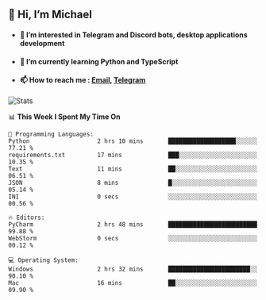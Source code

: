 ## 👋 Hi, I’m Michael
- #### 👀 I’m interested in Telegram and Discord bots, desktop applications development
- #### 🌱 I’m currently learning Python and TypeScript
- #### 📫 How to reach me : [Email](mailto:misha@kurapov.ru), [Telegram](https://t.me/mkurapov)

![Stats](https://github-readme-stats.vercel.app/api?username=krpff&show_icons=true&theme=github_dark&hide_border=true&hide=issues&count_private=true&layout=compact)


<!--START_SECTION:waka-->
📊 **This Week I Spent My Time On** 

```text
💬 Programming Languages: 
Python                   2 hrs 10 mins       ███████████████████░░░░░░   77.21 % 
requirements.txt         17 mins             ███░░░░░░░░░░░░░░░░░░░░░░   10.35 % 
Text                     11 mins             ██░░░░░░░░░░░░░░░░░░░░░░░   06.51 % 
JSON                     8 mins              █░░░░░░░░░░░░░░░░░░░░░░░░   05.14 % 
INI                      0 secs              ░░░░░░░░░░░░░░░░░░░░░░░░░   00.56 % 

🔥 Editors: 
PyCharm                  2 hrs 48 mins       █████████████████████████   99.88 % 
WebStorm                 0 secs              ░░░░░░░░░░░░░░░░░░░░░░░░░   00.12 % 

💻 Operating System: 
Windows                  2 hrs 32 mins       ███████████████████████░░   90.10 % 
Mac                      16 mins             ██░░░░░░░░░░░░░░░░░░░░░░░   09.90 % 
```


<!--END_SECTION:waka-->
